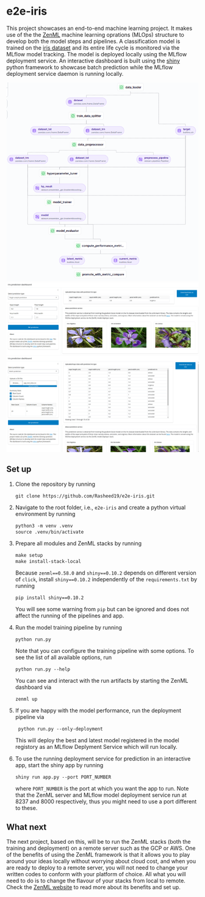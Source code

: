 # e2e-iris
This project showcases an end-to-end machine learning project. It makes use of the the [ZenML](https://www.zenml.io/) machine learning 
oprations (MLOps) structure to develop both the model steps
and pipelines. A classification model is trained on the [iris dataset](https://en.wikipedia.org/wiki/Iris_flower_data_set) and its entire life cycle is monitored via the MLflow model tracking. The model is deployed locally using the MLflow deployment service. An interactive dashboard  is built using the [shiny](https://shiny.posit.co/py/) python framework to showcase batch prediction while the MLflow deployment service daemon is running locally.

![Dashboard UI](assets/training_pipeline.png)
![Dashboard UI](assets/dashboard_ui.png)
![Dashboard UI](assets/dashboard_ui_2.png)

## Set up
1. Clone the repository by running
    ```
    git clone https://github.com/Rasheed19/e2e-iris.git
    ```
1. Navigate to the root folder, i.e., `e2e-iris` and create a python virtual environment by running
    ```
    python3 -m venv .venv
    source .venv/bin/activate
    ``` 
1. Prepare all modules and ZenML stacks by running
    ```
    make setup
    make install-stack-local
    ```
    Because `zenml==0.58.0` and `shiny==0.10.2` depends on different version of `click`, install `shiny==0.10.2` independently of the `requirements.txt` by running
    ```
    pip install shiny==0.10.2
    ```
    You will see some warning from `pip` but can be ignored and does not affect the running of the pipelines and app.
1. Run the model training pipeline by running
    ```
    python run.py
    ```
    Note that you can configure the training pipeline with some options. To see the list of all available options, run
    ```
    python run.py --help
    ```
    You can see and interact with the run artifacts by starting the ZenML dashboard via 
    ```
    zenml up
    ```
1. If you are happy with the model performance, run the deployment pipeline via
   ```
    python run.py --only-deployment
    ```
    This will deploy the best and latest model registered in the model registory as an MLflow Deplyment Service which will run locally.

1. To use the running deployment service for prediction in an interactive app, start the shiny app by running 
    ```
    shiny run app.py --port PORT_NUMBER
    ```  
    where `PORT_NUMBER` is the port at which you want the app to run. Note that the ZenML server and MLflow model deployment service run at 8237 and 8000 respectively, thus you might need to use a port different to these.
    
## What next
The next project, based on this, will be to run the ZenML stacks (both the training and deployment) on a remote server such as the GCP or AWS. One of the benefits of using the ZenML framework is that it allows you to play around your ideas locally without worrying about cloud cost, and when you are ready to deploy to a remote server, you will not need to change your written codes to conform with your platform of choice. All what you will need to do is to change the flavour of your stacks from local to remote. Check the [ZenML website](https://www.zenml.io/) to read more about its benefits and set up.